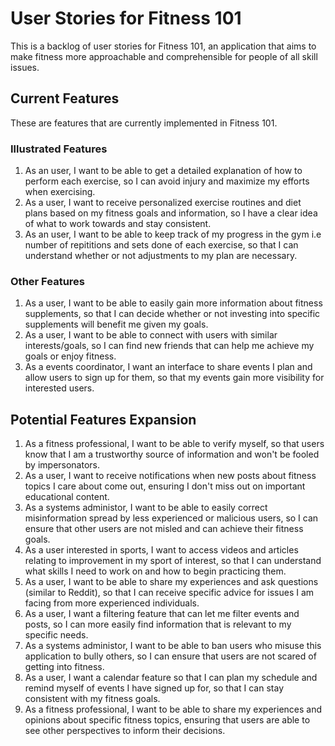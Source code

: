 # User Stories for Fitness 101

This is a backlog of user stories for Fitness 101, an application that aims to make fitness more approachable and comprehensible for people of all skill issues.

## Current Features

These are features that are currently implemented in Fitness 101.

### Illustrated Features

1. As an user, I want to be able to get a detailed explanation of how to perform each exercise, so I can avoid injury and maximize my efforts when exercising.
2. As a user, I want to receive personalized exercise routines and diet plans based on my fitness goals and information, so I have a clear idea of what to work towards and stay consistent.
3. As an user, I want to be able to keep track of my progress in the gym i.e number of repititions and sets done of each exercise, so that I can understand whether or not adjustments to my plan are necessary.

### Other Features

1. As a user, I want to be able to easily gain more information about fitness supplements, so that I can decide whether or not investing into specific supplements will benefit me given my goals.
2. As a user, I want to be able to connect with users with similar interests/goals, so I can find new friends that can help me achieve my goals or enjoy fitness.
3. As a events coordinator, I want an interface to share events I plan and allow users to sign up for them, so that my events gain more visibility for interested users.

## Potential Features Expansion

1. As a fitness professional, I want to be able to verify myself, so that users know that I am a trustworthy source of information and won't be fooled by impersonators.
2. As a user, I want to receive notifications when new posts about fitness topics I care about come out, ensuring I don't miss out on important educational content.
3. As a systems administor, I want to be able to easily correct misinformation spread by less experienced or malicious users, so I can ensure that other users are not misled and can achieve their fitness goals.
4. As a user interested in sports, I want to access videos and articles relating to improvement in my sport of interest, so that I can understand what skills I need to work on and how to begin practicing them.
5. As a user, I want to be able to share my experiences and ask questions (similar to Reddit), so that I can receive specific advice for issues I am facing from more experienced individuals.
6. As a user, I want a filtering feature that can let me filter events and posts, so I can more easily find information that is relevant to my specific needs.
7. As a systems administor, I want to be able to ban users who misuse this application to bully others, so I can ensure that users are not scared of getting into fitness.
8. As a user, I want a calendar feature so that I can plan my schedule and remind myself of events I have signed up for, so that I can stay consistent with my fitness goals.
9. As a fitness professional, I want to be able to share my experiences and opinions about specific fitness topics, ensuring that users are able to see other perspectives to inform their decisions.
